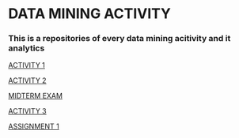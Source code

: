 <h1>DATA MINING ACTIVITY</h1>

<h3>This is a repositories of every data mining acitivity and it analytics</h3>

[ACTIVITY 1](https://github.com/owen-decastro/ITELEC_decastro/blob/main/Activity1%20(1)(1).ipynb)

[ACTIVITY 2](https://github.com/owen-decastro/PELEC_ACT2/blob/main/Activity2.ipynb)

[MIDTERM EXAM](https://github.com/owen-decastro/PELEC_repo_of_act/blob/main/midterm_exam.ipynb)

[ACTIVITY 3](https://github.com/owen-decastro/Activity-3_Dengue_PH/blob/668127963c554a5c1fa6e070e06bf255b039a1da/PROJECT3_DENGUE_PH.ipynb)

[ASSIGNMENT 1](https://github.com/owen-decastro/PELEC_repo_of_act/blob/940665990da4ed41c6a2c4903f4e0432b2aa7cfe/PROJECT3_DENGUE_PH.ipynb)
